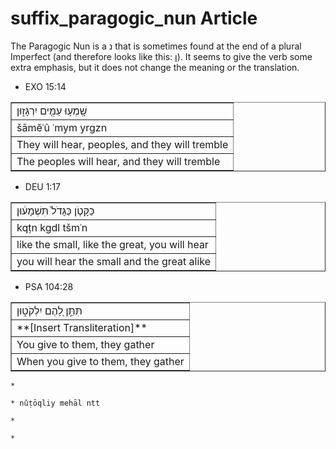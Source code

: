 # suffix_paragogic_nun Article
The Paragogic Nun is a נ that is sometimes found at the end of a plural Imperfect (and therefore looks like this: ן). It seems to give the verb some extra emphasis, but it does not change the meaning or the translation.

* EXO 15:14
<table border="1" class="docutils">
<colgroup>
<col width="100%" />
</colgroup>
<tbody valign="top">
<tr class="row-odd"><td>שָֽׁמְע֥וּ עַמִּ֖ים יִרְגָּז֑וּן</td>
</tr>
<tr class="row-even"><td>šāmĕʿû ʿmym yrgzn</td>
</tr>
<tr class="row-odd"><td>They will hear, peoples, and they will tremble</td>
</tr>
<tr class="row-even"><td>The peoples will hear, and they will tremble</td>
</tr>
</tbody>
</table>

* DEU 1:17
<table border="1" class="docutils">
<colgroup>
<col width="100%" />
</colgroup>
<tbody valign="top">
<tr class="row-odd"><td>כַּקָּטֹ֤ן כַּגָּדֹל֙ תִּשְׁמָע֔וּן</td>
</tr>
<tr class="row-even"><td>kqṭn kgdl tšmʿn</td>
</tr>
<tr class="row-odd"><td>like the small, like the great, you will hear</td>
</tr>
<tr class="row-even"><td>you will hear the small and the great alike</td>
</tr>
</tbody>
</table>

* PSA 104:28
<table border="1" class="docutils">
<colgroup>
<col width="100%" />
</colgroup>
<tbody valign="top">
<tr class="row-odd"><td>‮תִּתֵּ֣ן לָ֭הֶם יִלְקֹט֑וּן</td>
</tr>
<tr class="row-even"><td>**[Insert Transliteration]**</td>
</tr>
<tr class="row-odd"><td>You give to them, they gather</td>
</tr>
<tr class="row-even"><td>When you give to them, they gather</td>
</tr>
</tbody>
</table>

	* 
	
	* ‮ttn lāhem yilqōṭûn
	
	* 
	
	* 